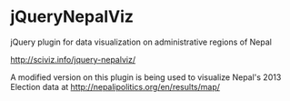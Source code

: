 jQueryNepalViz
==============

jQuery plugin for data visualization on administrative regions of Nepal

http://sciviz.info/jquery-nepalviz/


A modified version on this plugin is being used to visualize Nepal's 2013 Election data at http://nepalipolitics.org/en/results/map/
